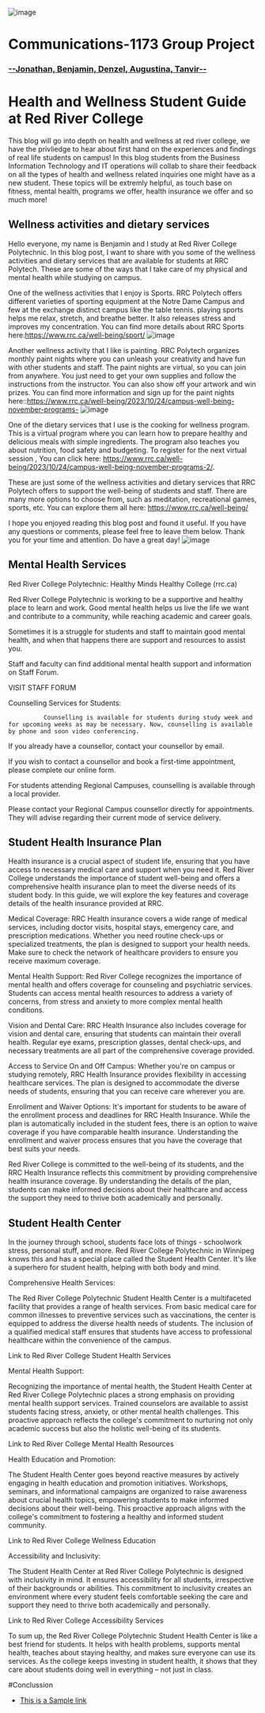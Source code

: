 ![image](https://www.rrc.ca/marcom/wp-content/uploads/sites/1/sites/99/2022/08/RRC-Polytech-Horizontal.png)<br>
# Communications-1173 Group Project
### <u> --Jonathan, Benjamin, Denzel, Augustina, Tanvir--</u>


# Health and Wellness Student Guide at Red River College

This blog will go into depth on health and wellness at red river college, we have the privliedge to hear about first hand on the experiences and findings of real life students on campus! In this blog students from the Business Information Technology and IT operations will collab to share their feedback on all the types of health and wellness related inquiries one might have as a new student. These topics will be extremly helpful, as touch base on fitness, mental health, programs we offer, health insurance we offer and so much more!


## Wellness activities and dietary services
Hello everyone, my name is Benjamin and I study at Red River College Polytechnic. In this blog post, I want to share with you some of the wellness activities and dietary services that are available for students at RRC Polytech. These are some of the ways that I take care of my physical and mental health while studying on campus.

One of the wellness activities that I enjoy is Sports. RRC Polytech offers different varieties of sporting equipment at the Notre Dame Campus and few at the exchange distinct campus like the table tennis. playing sports helps me relax, stretch, and breathe better. It also releases stress and improves my concentration. You can find more details about RRC Sports  here:https://www.rrc.ca/well-being/sport/
![image](https://www.rrc.ca/well-being/wp-content/uploads/sites/96/2023/09/well-being-sport-banner-1536x614.jpg)

Another wellness activity that I like is painting. RRC Polytech organizes monthly paint nights where you can unleash your creativity and have fun with other students and staff. The paint nights are virtual, so you can join from anywhere. You just need to get your own supplies and follow the instructions from the instructor. You can also show off your artwork and win prizes. You can find more information and sign up for the paint nights here::https://www.rrc.ca/well-being/2023/10/24/campus-well-being-november-programs-
![image](https://www.rrc.ca/well-being/wp-content/uploads/sites/96/2022/08/Wellness-Events-Monthly-Calendar-Blog-Promo-1200x628-2x-Final-2-1536x804.jpg)

One of the dietary services that I use is the cooking for wellness program. This is a virtual program where you can learn how to prepare healthy and delicious meals with simple ingredients. The program also teaches you about nutrition, food safety and budgeting. To register for the next virtual session , You can click here: https://www.rrc.ca/well-being/2023/10/24/campus-well-being-november-programs-2/.

These are just some of the wellness activities and dietary services that RRC Polytech offers to support the well-being of students and staff. There are many more options to choose from, such as meditation, recreational games, sports, etc. You can explore them all here: https://www.rrc.ca/well-being/

I hope you enjoyed reading this blog post and found it useful. If you have any questions or comments,  please feel free to leave them below.
 Thank you for your time and attention. Do have a great day!
 ![image](https://www.rrc.ca/well-being/wp-content/uploads/sites/96/2023/11/53187999520_779b2a59bc_o-768x512.jpg)


## Mental Health Services
Red River College Polytechnic: Healthy Minds Healthy College (rrc.ca) 

Red River College Polytechnic is working to be a supportive and healthy place to learn and work. Good mental health helps us live the life we want and contribute to a community, while reaching academic and career goals. 

Sometimes it is a struggle for students and staff to maintain good mental health, and when that happens there are support and resources to assist you. 

Staff and faculty can find additional mental health support and information on Staff Forum. 

VISIT STAFF FORUM 

 

Counselling Services for Students: 

              Counselling is available for students during study week and for upcoming weeks as may be necessary. Now, counselling is available by phone and soon video conferencing. 

If you already have a counsellor, contact your counsellor by email. 

If you wish to contact a counsellor and book a first-time appointment, please complete our online form. 

For students attending Regional Campuses, counselling is available through a local provider. 

Please contact your Regional Campus counsellor directly for appointments. They will advise regarding their current mode of service delivery. 

 

## Student Health Insurance Plan
Health insurance is a crucial aspect of student life, ensuring that you have access to necessary medical care and support when you need it. Red River College understands the importance of student well-being and offers a comprehensive health insurance plan to meet the diverse needs of its student body. In this guide, we will explore the key features and coverage details of the health insurance provided at RRC.

Medical Coverage:
RRC Health insurance covers a wide range of medical services, including doctor visits, hospital stays, emergency care, and prescription medications. Whether you need routine check-ups or specialized treatments, the plan is designed to support your health needs. Make sure to check the network of healthcare providers to ensure you receive maximum coverage.

Mental Health Support:
Red River College recognizes the importance of mental health and offers coverage for counseling and psychiatric services. Students can access mental health resources to address a variety of concerns, from stress and anxiety to more complex mental health conditions.

Vision and Dental Care:
RRC Health Insurance also includes coverage for vision and dental care, ensuring that students can maintain their overall health. Regular eye exams, prescription glasses, dental check-ups, and necessary treatments are all part of the comprehensive coverage provided.

Access to Service On and Off Campus:
Whether you're on campus or studying remotely, RRC Health Insurance provides flexibility in accessing healthcare services. The plan is designed to accommodate the diverse needs of students, ensuring that you can receive care wherever you are.

Enrollment and Waiver Options:
It's important for students to be aware of the enrollment process and deadlines for RRC Health Insurance. While the plan is automatically included in the student fees, there is an option to waive coverage if you have comparable health insurance. Understanding the enrollment and waiver process ensures that you have the coverage that best suits your needs.

Red River College is committed to the well-being of its students, and the RRC Health Insurance reflects this commitment by providing comprehensive health insurance coverage. By understanding the details of the plan, students can make informed decisions about their healthcare and access the support they need to thrive both academically and personally.

## Student Health Center
In the journey through school, students face lots of things - schoolwork stress, personal stuff, and more. Red River College Polytechnic in Winnipeg knows this and has a special place called the Student Health Center. It's like a superhero for student health, helping with both body and mind. 

 

Comprehensive Health Services: 

 

The Red River College Polytechnic Student Health Center is a multifaceted facility that provides a range of health services. From basic medical care for common illnesses to preventive services such as vaccinations, the center is equipped to address the diverse health needs of students. The inclusion of a qualified medical staff ensures that students have access to professional healthcare within the convenience of the campus. 

 

Link to Red River College Student Health Services 

 

Mental Health Support: 

 

Recognizing the importance of mental health, the Student Health Center at Red River College Polytechnic places a strong emphasis on providing mental health support services. Trained counselors are available to assist students facing stress, anxiety, or other mental health challenges. This proactive approach reflects the college's commitment to nurturing not only academic success but also the holistic well-being of its students. 

 

Link to Red River College Mental Health Resources 

 

Health Education and Promotion: 

 

The Student Health Center goes beyond reactive measures by actively engaging in health education and promotion initiatives. Workshops, seminars, and informational campaigns are organized to raise awareness about crucial health topics, empowering students to make informed decisions about their well-being. This proactive approach aligns with the college's commitment to fostering a healthy and informed student community. 

 

Link to Red River College Wellness Education 

 

Accessibility and Inclusivity: 

 

The Student Health Center at Red River College Polytechnic is designed with inclusivity in mind. It ensures accessibility for all students, irrespective of their backgrounds or abilities. This commitment to inclusivity creates an environment where every student feels comfortable seeking the care and support they need to thrive both academically and personally. 

 

Link to Red River College Accessibility Services 

 

To sum up, the Red River College Polytechnic Student Health Center is like a best friend for students. It helps with health problems, supports mental health, teaches about staying healthy, and makes sure everyone can use its services. As the college keeps investing in student health, it shows that they care about students doing well in everything – not just in class. 

#Conclussion

- [This is a Sample link ](https://static.vecteezy.com/system/resources/thumbnails/009/273/280/small/concept-of-loneliness-and-disappointment-in-love-sad-man-sitting-element-of-the-picture-is-decorated-by-nasa-free-photo.jpg)



</body>
</html>
